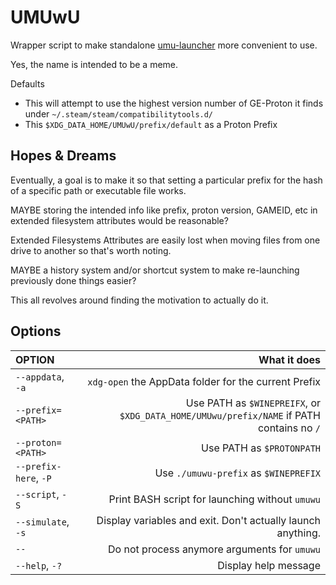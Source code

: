 # UMUwU
Wrapper script to make standalone [umu-launcher](https://github.com/Open-Wine-Components/umu-launcher) more convenient to use.

Yes, the name is intended to be a meme.

Defaults
- This will attempt to use the highest version number of GE-Proton it finds under `~/.steam/steam/compatibilitytools.d/`
- This `$XDG_DATA_HOME/UMUwU/prefix/default` as a Proton Prefix

## Hopes & Dreams
Eventually, a goal is to make it so that setting a particular prefix for the hash of a specific path or executable file works.

MAYBE storing the intended info like prefix, proton version, GAMEID, etc in extended filesystem attributes would be reasonable?

Extended Filesystems Attributes are easily lost when moving files from one drive to another so that's worth noting.

MAYBE a history system and/or shortcut system to make re-launching previously done things easier?

This all revolves around finding the motivation to actually do it.

## Options

| OPTION                | What it does                                                                             |
| :-------------------- | ---------------------------------------------------------------------------------------: |
| `--appdata`, `-a`     | `xdg-open` the AppData folder for the current Prefix                                     |
| `--prefix=<PATH>`     | Use PATH as `$WINEPREIFX`, or `$XDG_DATA_HOME/UMUwu/prefix/NAME` if PATH contains no `/` |
| `--proton=<PATH>`     | Use PATH as `$PROTONPATH`                                                                |
| `--prefix-here`, `-P` | Use `./umuwu-prefix` as `$WINEPREFIX`                                                    |
| `--script`, `-S`      | Print BASH script for launching without `umuwu`                                          |
| `--simulate`, `-s`    | Display variables and exit. Don't actually launch anything.                              |
| `--`                  | Do not process anymore arguments for `umuwu`                                             |
| `--help`, `-?`        | Display help message                                                                     |
